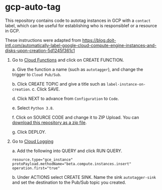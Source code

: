 # gcp-auto-tag

This repository contains code to autotag instances in GCP with a `contact` label, which can be
useful for establishing who is responsiblef or a resource in GCP.

These instructions were adapted from https://blog.doit-intl.com/automatically-label-google-cloud-compute-engine-instances-and-disks-upon-creation-5d1245f361c1

1.  Go to [Cloud Functions](https://console.cloud.google.com/functions/list) and click on CREATE FUNCTION.

    a.  Give the function a name (such as `autotagger`), and change the trigger to `Cloud Pub/Sub`.
    
    b.  Click CREATE TOPIC and give a title such as `label-instance-on-creation`.
    c.  Click SAVE.
    
    d.  Click NEXT to advance from `Configuration` to `Code`.
    
    e.  Select `Python 3.8`.
    
    f.  Click on SOURCE CODE and change it to ZIP Upload.  You can [download this repository as a zip file](https://github.com/schmmd/gcp-auto-tag/raw/main/autotagger.zip).
    
    g.  Click DEPLOY.

2.  Go to [Cloud Logging](https://console.cloud.google.com/logs)

    a.  Add the following into QUERY and click RUN QUERY.

        resource.type="gce_instance"
        protoPayload.methodName="beta.compute.instances.insert"
        operation.first="true"

    b.  Under ACTIONS select CREATE SINK.  Name the sink `autotagger-sink` and set the destination
        to the Pub/Sub topic you created.
